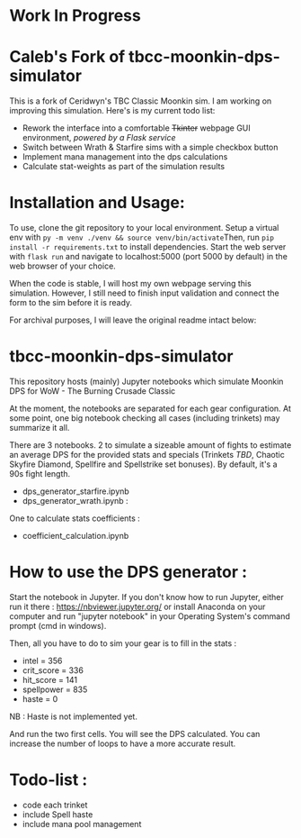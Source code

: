 # Work In Progress
# Caleb's Fork of tbcc-moonkin-dps-simulator
This is a fork of Ceridwyn's TBC Classic Moonkin sim. I am working on improving this simulation. Here's is my current todo list:
- Rework the interface into a comfortable ~~Tkinter~~ webpage GUI environment, _powered by a Flask service_
- Switch between Wrath & Starfire sims with a simple checkbox button
- Implement mana management into the dps calculations
- Calculate stat-weights as part of the simulation results

# Installation and Usage:
To use, clone the git repository to your local environment. Setup a virtual env with `py -m venv ./venv && source venv/bin/activate`Then, run `pip install -r requirements.txt` to install dependencies. Start the web server with `flask run` and navigate to localhost:5000 (port 5000 by default) in the web browser of your choice.

When the code is stable, I will host my own webpage serving this simulation. However, I still need to finish input validation and connect the form to the sim before it is ready.





For archival purposes, I will leave the original readme intact below:

# tbcc-moonkin-dps-simulator
This repository hosts (mainly) Jupyter notebooks which simulate Moonkin DPS for WoW - The Burning Crusade Classic

At the moment, the notebooks are separated for each gear configuration. At some point, one big notebook checking all cases (including trinkets) may summarize it all.

There are 3 notebooks. 2 to simulate a sizeable amount of fights to estimate an average DPS for the provided stats and specials (Trinkets _TBD_, Chaotic Skyfire Diamond, Spellfire and Spellstrike set bonuses). By default, it's a 90s fight length.
- dps_generator_starfire.ipynb
- dps_generator_wrath.ipynb : 

One to calculate stats coefficients :
- coefficient_calculation.ipynb 

# How to use the DPS generator :
Start the notebook in Jupyter. If you don't know how to run Jupyter, either run it there : https://nbviewer.jupyter.org/ or install Anaconda on your computer and run "jupyter notebook" in your Operating System's command prompt (cmd in windows).

Then, all you have to do to sim your gear is to fill in the stats :
- intel = 356
- crit_score = 336
- hit_score = 141
- spellpower = 835
- haste = 0

NB : Haste is not implemented yet.

And run the two first cells. You will see the DPS calculated. You can increase the number of loops to have a more accurate result.

# Todo-list :
- code each trinket
- include Spell haste
- include mana pool management

